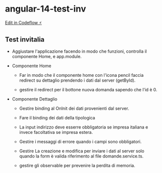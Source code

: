 # angular-14-test-inv

[Edit in Codeflow ⚡️](https://stackblitz.com/~/github.com/umberto-titola/angular-14-test-inv/tree/test-inv)


## Test invitalia


  * Aggiustare l'applicazione facendo in modo che funzioni,
  controlla il componente Home, e app.module.

* Componente Home
  
    * Far in modo che il 
    componente home con l'icona pencil faccia redirect su dettaglio prendendo i dati dal server (getById).

    * gestire il redirect per il bottone nuova domanda sapendo che l'id  è 0.

* Componente Dettaglio 
    * Gestire binding al OnInit dei dati provenienti dal server.

    * Fare il binding dei dati della tipologica 

    * La input indirizzo deve esserre obbligatoria se impresa italiana e invece facoltativa se impresa estera.

    * Gestire i messaggi di errore quando i campi sono obbligatori.

    * Gestire La creazione e modifica per inviare i dati al server solo quando la form è valida riferimento al file domande.service.ts.

    * gestire gli observable per prevenire la perdita di memoria.


